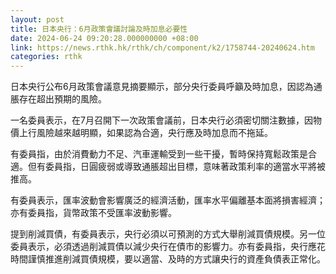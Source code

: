 ```yaml
---
layout: post
title: 日本央行：6月政策會議討論及時加息必要性
date: 2024-06-24 09:20:28.000000000 +08:00
link: https://news.rthk.hk/rthk/ch/component/k2/1758744-20240624.htm
categories: rthk
---
```


日本央行公布6月政策會議意見摘要顯示，部分央行委員呼籲及時加息，因認為通脹存在超出預期的風險。

一名委員表示，在7月召開下一次政策會議前，日本央行必須密切關注數據，因物價上行風險越來越明顯，如果認為合適，央行應及時加息而不拖延。

有委員指，由於消費動力不足、汽車運輸受到一些干擾，暫時保持寬鬆政策是合適。但有委員指，日圓疲弱或導致通脹超出目標，意味著政策利率的適當水平將被推高。

有委員表示，匯率波動會影響廣泛的經濟活動，匯率水平偏離基本面將損害經濟；亦有委員指，貨幣政策不受匯率波動影響。

提到削減買債，有委員表示，央行必須以可預測的方式大舉削減買債規模。另一位委員表示，必須透過削減買債以減少央行在債市的影響力。亦有委員指，央行應花時間謹慎推進削減買債規模，要以適當、及時的方式讓央行的資產負債表正常化。
